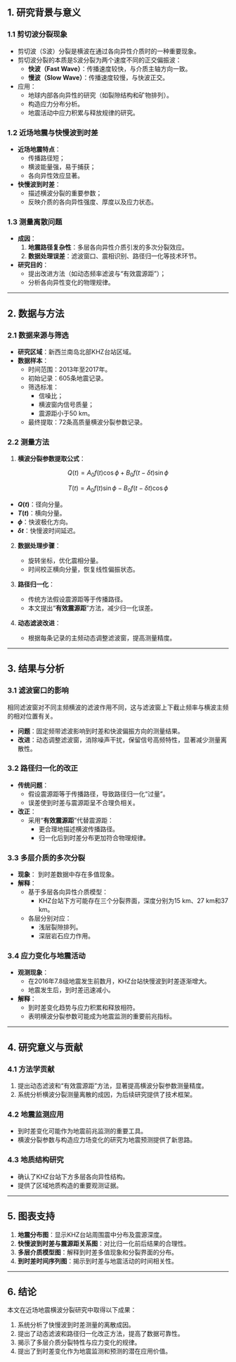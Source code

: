 ## 1. 研究背景与意义

### 1.1 剪切波分裂现象
- 剪切波（S波）分裂是横波在通过各向异性介质时的一种重要现象。
- 剪切波分裂的本质是S波分裂为两个速度不同的正交偏振波：
  - **快波（Fast Wave）**：传播速度较快，与介质主轴方向一致。
  - **慢波（Slow Wave）**：传播速度较慢，与快波正交。
- 应用：
  - 地球内部各向异性的研究（如裂隙结构和矿物排列）。
  - 构造应力分布分析。
  - 地震活动中应力积累与释放规律的研究。

### 1.2 近场地震与快慢波到时差
- **近场地震特点**：
  - 传播路径短；
  - 横波能量强，易于捕获；
  - 各向异性效应显著。
- **快慢波到时差**：
  - 描述横波分裂的重要参数；
  - 反映介质的各向异性强度、厚度以及应力状态。

### 1.3 测量离散问题
- **成因**：
  1. **地震路径复杂性**：多层各向异性介质引发的多次分裂效应。
  2. **数据处理误差**：滤波窗口、震相识别、路径归一化等技术环节。
- **研究目的**：
  - 提出改进方法（如动态频率滤波与“有效震源距”）；
  - 分析各向异性变化的物理规律。

---

## 2. 数据与方法

### 2.1 数据来源与筛选
- **研究区域**：新西兰南岛北部KHZ台站区域。
- **数据样本**：
  - 时间范围：2013年至2017年。
  - 初始记录：605条地震记录。
  - 筛选标准：
    - 信噪比；
    - 横波窗内信号质量；
    - 震源距小于50 km。
  - 最终提取：72条高质量横波分裂参数记录。

### 2.2 测量方法
1. **横波分裂参数提取公式**：

$$
Q(t) = A_0 f(t) \cos \phi + B_0 f(t - \delta t) \sin \phi
$$

$$
T(t) = A_0 f(t) \sin \phi - B_0 f(t - \delta t) \cos \phi
$$

- **$Q(t)$**：径向分量。
- **$T(t)$**：横向分量。
- **$\phi$**：快波极化方向。
- **$\delta t$**：快慢波时间延迟。


2. **数据处理步骤**：
   - 旋转坐标，优化震相分量。
   - 时间校正横向分量，恢复线性偏振状态。

3. **路径归一化**：
   - 传统方法假设震源距等于传播路径。
   - 本文提出“**有效震源距**”方法，减少归一化误差。

4. **动态滤波改进**：
   - 根据每条记录的主频动态调整滤波窗，提高测量精度。

---

## 3. 结果与分析

### 3.1 滤波窗口的影响
相同滤波窗对不同主频横波的滤波作用不同，这与滤波窗上下截止频率与横波主频的相对位置有关。
- **问题**：固定频带滤波影响到时差和快波偏振方向的测量结果。
- **改进**：动态调整滤波窗，消除噪声干扰，保留信号高频特性，显著减少测量离散性。

### 3.2 路径归一化的改正
- **传统问题**：
  - 假设震源距等于传播路径，导致路径归一化“过量”。
  - 误差使到时差与震源距呈不合理负相关。
- **改正**：
  - 采用“**有效震源距**”代替震源距：
    - 更合理地描述横波传播路径。
    - 归一化后到时差分布更加符合物理规律。

### 3.3 多层介质的多次分裂
- **现象**： 到时差数据中存在多值现象。
- **解释**：
  - 基于多层各向异性介质模型：
    - KHZ台站下方可能存在三个分裂界面，深度分别为15 km、27 km和37 km。
  - 各层分别对应：
    - 浅层裂隙排列。
    - 深层岩石应力作用。

### 3.4 应力变化与地震活动
- **观测现象**：
  - 在2016年7.8级地震发生前数月，KHZ台站快慢波到时差逐渐增大。
  - 地震发生后，到时差迅速减小。
- **解释**：
  - 到时差变化趋势与应力积累和释放相符。
  - 表明横波分裂参数可能成为地震监测的重要前兆指标。

---

## 4. 研究意义与贡献

### 4.1 方法学贡献
1. 提出动态滤波和“有效震源距”方法，显著提高横波分裂参数测量精度。
2. 系统分析横波分裂测量离散的成因，为后续研究提供了技术框架。

### 4.2 地震监测应用
- 到时差变化可能作为地震前兆监测的重要工具。
- 横波分裂参数与构造应力场变化的研究为地震预测提供了新思路。

### 4.3 地质结构研究
- 确认了KHZ台站下方多层各向异性结构。
- 提供了区域地质构造的重要观测证据。

---

## 5. 图表支持
1. **地震分布图**：显示KHZ台站周围震中分布及震源深度。
2. **快慢波到时差与震源距关系图**：对比归一化前后结果的合理性。
3. **多层介质模型图**：解释到时差多值现象和分裂界面的分布。
4. **到时差时间序列图**：揭示到时差与地震活动的时间相关性。

---

## 6. 结论
本文在近场地震横波分裂研究中取得以下成果：
1. 系统分析了快慢波到时差测量的离散成因。
2. 提出了动态滤波和路径归一化改正方法，提高了数据可靠性。
3. 揭示了多层介质分裂特性与应力变化的规律。
4. 提出了到时差变化作为地震监测和预测的潜在应用价值。



























